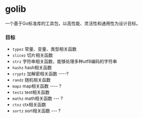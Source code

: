 # golib
一个基于Go标准库的工具包，以高性能、灵活性和通用性为设计目标。

### 目标
* ``typez`` 常量、变量、类型相关函数
* ``slicez`` 切片相关函数
* ``strz`` 字符串相关函数，能够处理多种utf8编码的字符串
* ``hashz`` hash相关函数
* ``cryptz`` 加解密相关函数  ----?
* ``randz`` 随机相关函数
* ``mapz`` map相关函数    ---- ?
* ``testz`` test相关函数
* ``mathz`` math相关函数  --- ?
* ``ctxz`` ctx相关函数
* ``sortz`` sort相关函数 --- ?
